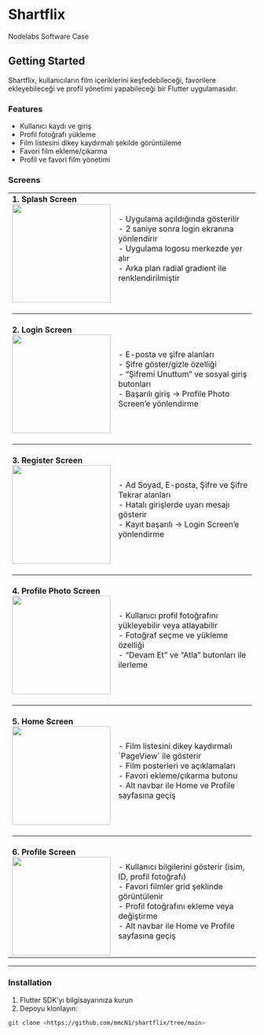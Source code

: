 # Shartflix

Nodelabs Software Case

## Getting Started

Shartflix, kullanıcıların film içeriklerini keşfedebileceği, favorilere ekleyebileceği ve profil yönetimi yapabileceği bir Flutter uygulamasıdır.

### Features

- Kullanıcı kaydı ve giriş
- Profil fotoğrafı yükleme
- Film listesini dikey kaydırmalı şekilde görüntüleme
- Favori film ekleme/çıkarma
- Profil ve favori film yönetimi

### Screens

<table>
  <tr>
    <td>
      <b>1. Splash Screen</b><br>
      <img src="https://github.com/user-attachments/assets/25624deb-0a0b-4294-9bfc-1b10fc2f852c" width="200"/>
    </td>
    <td>
      - Uygulama açıldığında gösterilir<br>
      - 2 saniye sonra login ekranına yönlendirir<br>
      - Uygulama logosu merkezde yer alır<br>
      - Arka plan radial gradient ile renklendirilmiştir
    </td>
  </tr>
  <tr><td colspan="2"><hr></td></tr>
  
  <tr>
    <td>
      <b>2. Login Screen</b><br>
      <img src="https://github.com/user-attachments/assets/6fe2801a-0edd-443f-b9a1-fbfa25e9430c" width="200"/>
    </td>
    <td>
      - E-posta ve şifre alanları<br>
      - Şifre göster/gizle özelliği<br>
      - “Şifremi Unuttum” ve sosyal giriş butonları<br>
      - Başarılı giriş → Profile Photo Screen’e yönlendirme
    </td>
  </tr>
  <tr><td colspan="2"><hr></td></tr>
  
  <tr>
    <td>
      <b>3. Register Screen</b><br>
      <img src="https://github.com/user-attachments/assets/42548c4e-0a23-4cb0-91ea-c7a535debdb6" width="200"/>
    </td>
    <td>
      - Ad Soyad, E-posta, Şifre ve Şifre Tekrar alanları<br>
      - Hatalı girişlerde uyarı mesajı gösterir<br>
      - Kayıt başarılı → Login Screen’e yönlendirme
    </td>
  </tr>
  <tr><td colspan="2"><hr></td></tr>

  <tr>
    <td>
      <b>4. Profile Photo Screen</b><br>
      <img src="https://github.com/user-attachments/assets/2adc11ec-1d02-4a75-b92e-8381b155c853" width="200"/>
    </td>
    <td>
      - Kullanıcı profil fotoğrafını yükleyebilir veya atlayabilir<br>
      - Fotoğraf seçme ve yükleme özelliği<br>
      - “Devam Et” ve “Atla” butonları ile ilerleme
    </td>
  </tr>
  <tr><td colspan="2"><hr></td></tr>

  <tr>
    <td>
      <b>5. Home Screen</b><br>
      <img src="https://github.com/user-attachments/assets/7dadc03f-7d5e-4958-a8ff-bcd560063b0d" width="200"/>
    </td>
    <td>
      - Film listesini dikey kaydırmalı `PageView` ile gösterir<br>
      - Film posterleri ve açıklamaları<br>
      - Favori ekleme/çıkarma butonu<br>
      - Alt navbar ile Home ve Profile sayfasına geçiş
    </td>
  </tr>
  <tr><td colspan="2"><hr></td></tr>

  <tr>
    <td>
      <b>6. Profile Screen</b><br>
      <img src="https://github.com/user-attachments/assets/166c0e18-f7ae-43a3-9532-ece392c4bda1" width="200"/>
    </td>
    <td>
      - Kullanıcı bilgilerini gösterir (isim, ID, profil fotoğrafı)<br>
      - Favori filmler grid şeklinde görüntülenir<br>
      - Profil fotoğrafını ekleme veya değiştirme<br>
      - Alt navbar ile Home ve Profile sayfasına geçiş
    </td>
  </tr>
</table>

---

### Installation

1. Flutter SDK’yı bilgisayarınıza kurun  
2. Depoyu klonlayın:
```bash
git clone <https://github.com/mmcN1/shartflix/tree/main>
